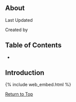 ## About
Last Updated   

Created by


## Table of Contents
* 

## Introduction

{% include web_embed.html %}

[Return to Top](#about)
